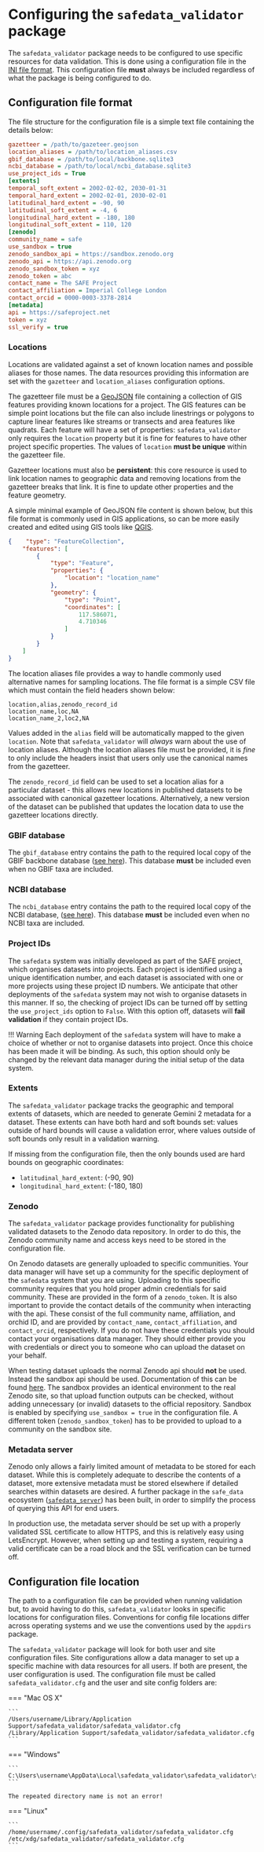 # Configuring the `safedata_validator` package

The `safedata_validator` package needs to be configured to use specific resources for
data validation. This is done using a configuration file in the [INI file
format](https://en.wikipedia.org/wiki/INI_file). This configuration file **must** always
be included regardless of what the package is being configured to do.

## Configuration file format

The file structure for the configuration file is a simple text file containing
the details below:

```ini
gazetteer = /path/to/gazeteer.geojson
location_aliases = /path/to/location_aliases.csv
gbif_database = /path/to/local/backbone.sqlite3
ncbi_database = /path/to/local/ncbi_database.sqlite3
use_project_ids = True
[extents]
temporal_soft_extent = 2002-02-02, 2030-01-31
temporal_hard_extent = 2002-02-01, 2030-02-01
latitudinal_hard_extent = -90, 90
latitudinal_soft_extent = -4, 6
longitudinal_hard_extent = -180, 180
longitudinal_soft_extent = 110, 120
[zenodo]
community_name = safe
use_sandbox = true
zenodo_sandbox_api = https://sandbox.zenodo.org
zenodo_api = https://api.zenodo.org
zenodo_sandbox_token = xyz
zenodo_token = abc
contact_name = The SAFE Project
contact_affiliation = Imperial College London
contact_orcid = 0000-0003-3378-2814
[metadata]
api = https://safeproject.net
token = xyz
ssl_verify = true
```

### Locations

Locations are validated against a set of known location names and possible aliases for
those names. The data resources providing this information are set with the `gazetteer`
and `location_aliases` configuration options.

The gazetteer file must be a [GeoJSON](https://geojson.org/) file containing a
collection of GIS features providing known locations for a project. The GIS features can
be simple point locations but the file can also include linestrings or polygons to
capture linear features like streams or transects and area features like quadrats. Each
feature will have a set of properties: `safedata_validator` only requires the `location`
property but it is fine for features to have other project specific properties. The
values of `location` **must be unique** within the gazetteer file.

Gazetteer locations must also be **persistent**: this core resource is used to link
location names to geographic data and removing locations from the gazetteer breaks that
link. It is fine to update other properties and the feature geometry.

A simple minimal example of GeoJSON file content is shown below, but this file format is
commonly used in GIS applications, so can be more easily created and edited using GIS
tools like [QGIS](https://qgis.org).

```json
{    "type": "FeatureCollection",
    "features": [
        {
            "type": "Feature",
            "properties": {
                "location": "location_name"
            },
            "geometry": {
                "type": "Point",
                "coordinates": [
                    117.586071,
                    4.710346
                ]
            }
        }
    ]
}
```

The location aliases file provides a way to handle commonly used alternative names for
sampling locations. The file format is a simple CSV file which must contain the field
headers shown below:

```csv
location,alias,zenodo_record_id
location_name,loc,NA
location_name_2,loc2,NA
```

Values added in the `alias` field will be automatically mapped to the given `location`.
Note that `safedata_validator` will _always_ warn about the use of location aliases.
Although the location aliases file must be provided, it is _fine_ to only include the
headers insist that users only use the canonical names from the gazetteer.

The `zenodo_record_id` field can be used to set a location alias for a particular
dataset - this allows new locations in published datasets to be associated with
canonical gazetteer locations. Alternatively, a new version of the dataset can be
published that updates the location data to use the gazetteer locations directly.

### GBIF database

The `gbif_database` entry contains the path to the required local copy of the GBIF
backbone database ([see here](build_local_gbif.md)). This database **must** be included
even when no GBIF taxa are included.

### NCBI database

The `ncbi_database` entry contains the path to the required local copy of the NCBI
database, ([see here](build_local_ncbi.md)). This database **must** be included even
when no NCBI taxa are included.

### Project IDs

The `safedata` system was initially developed as part of the SAFE project, which
organises datasets into projects. Each project is identified using a unique
identification number, and each dataset is associated with one or more projects using
these project ID numbers. We anticipate that other deployments of the `safedata` system
may not wish to organise datasets in this manner. If so, the checking of project IDs can
be turned off by setting the `use_project_ids` option  to `False`. With this option off,
datasets will **fail validation** if they contain project IDs.

!!! Warning
    Each deployment of the `safedata` system will have to make a choice of whether or
    not to organise datasets into project. Once this choice has been made it will be
    binding. As such, this option should only be changed by the relevant data manager
    during the initial setup of the data system.

### Extents

The `safedata_validator` package tracks the geographic and temporal extents of
datasets, which are needed to generate Gemini 2 metadata for a dataset. These
extents can have both hard and soft bounds set: values outside of hard bounds
will cause a validation error, where values outside of soft bounds only result
in a validation warning.

If missing from the configuration file, then the only bounds used are hard bounds
on geographic coordinates:

* `latitudinal_hard_extent`: (-90, 90)
* `longitudinal_hard_extent`: (-180, 180)

### Zenodo

The `safedata_validator` package provides functionality for publishing validated
datasets to the Zenodo data repository. In order to do this, the Zenodo
community name and access keys need to be stored in the configuration file.

On Zenodo datasets are generally uploaded to specific communities. Your data manager
will have set up a community for the specific deployment of the `safedata` system that
you are using. Uploading to this specific community requires that you hold proper admin
credentials for said community. These are provided in the form of a `zenodo_token`. It
is also important to provide the contact details of the community when interacting with
the api. These consist of the full community name, affiliation, and orchid ID, and are
provided by `contact_name`, `contact_affiliation`, and `contact_orcid`, respectively. If
you do not have these credentials you should contact your organisations data manager.
They should either provide you with credentials or direct you to someone who can upload
the dataset on your behalf.

When testing dataset uploads the normal Zenodo api should **not** be used. Instead the
sandbox api should be used. Documentation of this can be found
[here](https://developers.zenodo.org/#testing). The sandbox provides an identical
environment to the real Zenodo site, so that upload function outputs can be checked,
without adding unnecessary (or invalid) datasets to the official repository. Sandbox is
enabled by specifying `use_sandbox = true` in the configuration file. A different token
(`zenodo_sandbox_token`) has to be provided to upload to a community on the sandbox
site.

### Metadata server

Zenodo only allows a fairly limited amount of metadata to be stored for each dataset.
While this is completely adequate to describe the contents of a dataset, more extensive
metadata must be stored elsewhere if detailed searches within datasets are desired. A
further package in the `safe_data` ecosystem
([`safedata_server`](https://github.com/ImperialCollegeLondon/safedata_server)) has been
built, in order to simplify the process of querying this API for end users.

In production use, the metadata server should be set up with a properly validated SSL
certificate to allow HTTPS, and this is relatively easy using LetsEncrypt. However, when
setting up and testing a system, requiring a valid certificate can be a road block and
the SSL verification can be turned off.

## Configuration file location

The path to a configuration file can be provided when running validation but, to
avoid having to do this,  `safedata_validator` looks in specific locations for
configuration files. Conventions for config file locations differ across
operating systems and we use the conventions used by the `appdirs` package.

The `safedata_validator` package will look for both user and site configuration
files. Site configurations allow a data manager to set up a specific machine
with data resources for all users. If both are present, the user configuration
is used. The configuration file must be called `safedata_validator.cfg` and the
user and site config folders are:

<!-- markdownlint-disable MD046 -->

=== "Mac OS X"

    ```
    /Users/username/Library/Application Support/safedata_validator/safedata_validator.cfg
    /Library/Application Support/safedata_validator/safedata_validator.cfg
    ```

=== "Windows"

    ```
    C:\Users\username\AppData\Local\safedata_validator\safedata_validator\safedata_validator.cfg
    ```

    The repeated directory name is not an error!

=== "Linux"

    ```
    /home/username/.config/safedata_validator/safedata_validator.cfg
    /etc/xdg/safedata_validator/safedata_validator.cfg
    ```
